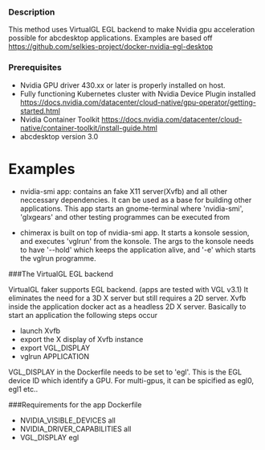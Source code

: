 ### Description
This method uses VirtualGL EGL backend to make Nvidia gpu acceleration possible for abcdesktop applications. Examples are based off https://github.com/selkies-project/docker-nvidia-egl-desktop

### Prerequisites

- Nvidia GPU driver 430.xx or later is properly installed on host.
- Fully functioning Kubernetes cluster with Nvidia Device Plugin installed 
https://docs.nvidia.com/datacenter/cloud-native/gpu-operator/getting-started.html
- Nvidia Container Toolkit
https://docs.nvidia.com/datacenter/cloud-native/container-toolkit/install-guide.html
- abcdesktop version 3.0

# Examples

- nvidia-smi app:
contains an fake X11 server(Xvfb) and all other neccessary dependencies. It can be used as a base for building other applications. This app starts an gnome-terminal where 'nvidia-smi', 'glxgears' and other testing programmes can be executed from

- chimerax is built on top of nvidia-smi app. It starts a konsole session, and executes 'vglrun' from the konsole. The args to the konsole needs to have '--hold' which keeps the application alive, and '-e' which starts the vglrun programme. 


###The VirtualGL EGL backend

VirtualGL faker supports EGL backend. (apps are tested with VGL v3.1) It eliminates the need for a 3D X server but still requires a 2D server.
Xvfb inside the application docker act as a headless 2D X server. Basically to start an application the following steps occur
- launch Xvfb
- export the X display of Xvfb instance
- export VGL_DISPLAY
- vglrun APPLICATION

VGL_DISPLAY in the Dockerfile needs to be set to 'egl'. This is the EGL device ID which identify a GPU. For multi-gpus, it can be spicified as egl0, egl1 etc..


###Requirements for the app Dockerfile
- NVIDIA_VISIBLE_DEVICES all
- NVIDIA_DRIVER_CAPABILITIES all
 - VGL_DISPLAY egl
 
 



